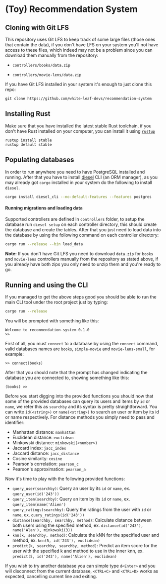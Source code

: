 # (Toy) Recommendation System

## Cloning with Git LFS

This repository uses Git LFS to keep track of some large files (those ones that contain the data), if you don't have LFS on your system you'll not have access to these files, which indeed may not be a problem since you can download them manually from the repository:

- `controllers/books/data.zip`

- `controllers/movie-lens/data.zip`

If you have Git LFS installed in your system it's enough to just clone this repo:

```shell
git clone https://github.com/white-leaf-devs/recommendation-system
```

## Installing Rust

Make sure that you have installed the latest stable Rust toolchain, if you
don't have Rust installed on your computer, you can install it using [`rustup`](https://rustup.rs/)

```shell
rustup install stable
rustup default stable
```

## Populating databases

In order to run anywhere you need to have PostgreSQL installed and running. After
that you have to install [diesel](http://diesel.rs/) CLI (an ORM manager), as you 
may already got `cargo` installed in your system do the following to install `diesel`.

```bash
cargo install diesel_cli --no-default-features --features postgres
```

#### Running migrations and loading data

Supported controllers are defined in `controllers` folder, to setup the database 
run `diesel setup` on each controller directory, this should create the database 
and create the tables. After that you just need to load data into the database by using 
the following command on each controller directory:

```bash
cargo run --release --bin load_data
```

**Note:**  If you don't have Git LFS  you need to download `data.zip` for `books` and `movie-lens` controllers manually from the repository as stated above, if you already have both zips you only need to unzip them and you're ready to go.

## Running and using the CLI

If you managed to get the above steps good you should be able to run the main CLI
tool under the root project just by typing:

```bash
cargo run --release
```

You will be prompted with something like this:

```
Welcome to recommendation-system 0.1.0
>> 
```

First of all, you must `connect` to a database by using the `connect` command, valid
databases names are `books`, `simple-movie` and `movie-lens-small`, for example:

```
>> connect(books)
```

After that you should note that the prompt has changed indicating the database you are
connected to, showing something like this:

```
(books) >>
```

Before you start digging into the provided functions you should now that some of the provided databases can query its users and items by `id` or `name`, we refer this as `searchby` and its syntax is pretty straightforward. You can write `id(<string>)` or `name(<string>)` to search an user or item by its id or name respectively. For distance methods you simply need to pass and identifier:

- Manhattan distance: `manhattan`
- Euclidean distance: `euclidean`
- Minkowski distance: `minkowski(<number>)`
- Jaccard index: `jacc_index`
- Jaccard distance: `jacc_distance`
- Cosine similarity: `cosine`
- Pearson's correlation: `pearson_c`
- Pearson's approximation: `pearson_a`

Now it's time to play with the following provided functions:

- `query_user(searchby)`: Query an user by its `id` or `name`, ex. `query_user(id('243'))`
- `query_item(searchby)`: Query an item by its `id` or `name`, ex. `query_item(name('Alien')`
- `query_ratings(searchby)`: Query the ratings from the user with `id` or `name`, ex. `query_ratings(id('243'))`
- `distance(searchby, searchby, method)`: Calculate distance between both users using the specified method, ex. `distance(id('243'), name('Alan'), minkowski(3))`
- `knn(k, searchby, method)`: Calculate the kNN for the specified user and method, ex. `knn(5, id('243'), euclidean)`
- `predict(k, searchby, searchby, method)`: Predict an item score for the user with the specified k and method to use in the inner knn, ex. `predict(5, id('243'), name('Alien'), euclidean)`

If you wish to try another database you can simple type `d<Enter>` and you will disconnect from the current database, `<CTRL+C>` and `<CTRL+D>` works as expected, cancelling current line and exiting.
